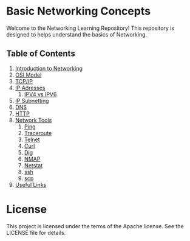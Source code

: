 # Basic Networking Concepts

Welcome to the Networking Learning Repository! This repository is designed to helps understand the basics of Networking.

## Table of Contents
1. [Introduction to Networking](./basic-networking.md)
2. [OSI Model](./osi-model.md)
3. [TCP/IP](./tcp-ip.md)
4. [IP Adresses](./ip-addresses.md)
    1. [IPV4 vs IPV6](./IPv4vsIPV6.md)
6. [IP Subnetting](./subnetting.md)
7. [DNS](./dns.md)
8. [HTTP](./http.md)
9. [Network Tools](./ping.md)
   1. [Ping](./ping.md)
   2. [Traceroute](./traceroute.md)
   3. [Telnet](./telnet.md)
   4. [Curl](./curl.md)
   5. [Dig](./dig.md)
   6. [NMAP](./nmap.md)
   7. [Netstat](./netstat.md)
   8. [ssh](./ssh.md)
   9. [scp](./scp.md)
10. [Useful Links](./useful-links.md)

# License
This project is licensed under the terms of the Apache license. See the LICENSE file for details.
